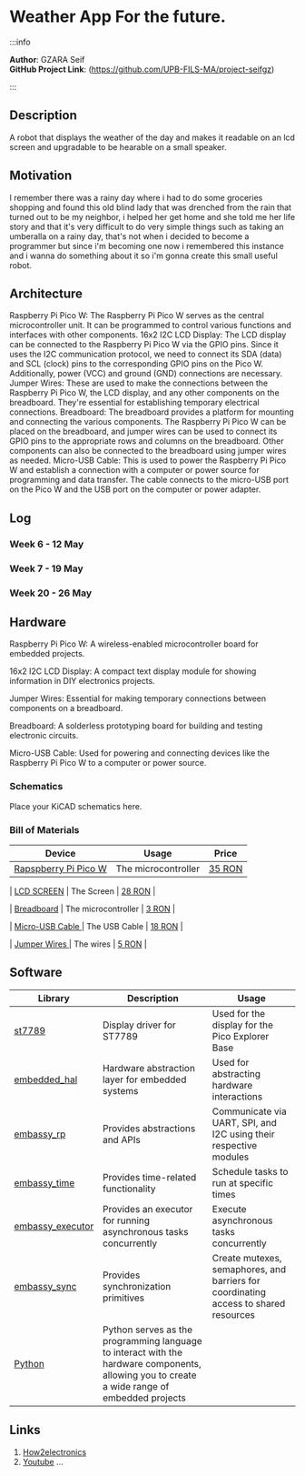 # Weather App For the future.

:::info 

**Author**: GZARA Seif \
**GitHub Project Link**: (https://github.com/UPB-FILS-MA/project-seifgz)

:::

## Description

A robot that displays the weather of the day and makes it readable on an lcd screen and upgradable to be hearable on a small speaker.

## Motivation

I remember there was a rainy day where i had to do some groceries shopping and found this old blind lady that was drenched from the rain that turned out to be my neighbor, i helped her get home and she told me her life story and that it's very difficult to do very simple things such as taking an umberalla on a rainy day, that's not when i decided to become a programmer but since i'm becoming one now i remembered this instance and i wanna do something about it so i'm gonna create this small useful robot.

## Architecture 

Raspberry Pi Pico W: The Raspberry Pi Pico W serves as the central microcontroller unit. It can be programmed to control various functions and interfaces with other components.
16x2 I2C LCD Display: The LCD display can be connected to the Raspberry Pi Pico W via the GPIO pins. Since it uses the I2C communication protocol, we need to connect its SDA (data) and SCL (clock) pins to the corresponding GPIO pins on the Pico W. Additionally, power (VCC) and ground (GND) connections are necessary.
Jumper Wires: These are used to make the connections between the Raspberry Pi Pico W, the LCD display, and any other components on the breadboard. They're essential for establishing temporary electrical connections.
Breadboard: The breadboard provides a platform for mounting and connecting the various components. The Raspberry Pi Pico W can be placed on the breadboard, and jumper wires can be used to connect its GPIO pins to the appropriate rows and columns on the breadboard. Other components can also be connected to the breadboard using jumper wires as needed.
Micro-USB Cable: This is used to power the Raspberry Pi Pico W and establish a connection with a computer or power source for programming and data transfer. The cable connects to the micro-USB port on the Pico W and the USB port on the computer or power adapter.

## Log

<!-- write every week your progress here -->

### Week 6 - 12 May

### Week 7 - 19 May

### Week 20 - 26 May

## Hardware

Raspberry Pi Pico W: A wireless-enabled microcontroller board for embedded projects.

16x2 I2C LCD Display: A compact text display module for showing information in DIY electronics projects.

Jumper Wires: Essential for making temporary connections between components on a breadboard.

Breadboard: A solderless prototyping board for building and testing electronic circuits.

Micro-USB Cable: Used for powering and connecting devices like the Raspberry Pi Pico W to a computer or power source.

### Schematics

Place your KiCAD schematics here.

### Bill of Materials

<!-- Fill out this table with all the hardware components that you might need.

The format is 
```
| [Device](link://to/device) | This is used ... | [price](link://to/store) |

```

-->

| Device | Usage | Price |
|--------|--------|-------|
| [Rapspberry Pi Pico W](https://www.raspberrypi.com/documentation/microcontrollers/raspberry-pi-pico.html) | The microcontroller | [35 RON](https://www.optimusdigital.ro/en/raspberry-pi-boards/12394-raspberry-pi-pico-w.html) |

| [LCD SCREEN](https://cleste.ro/ecran-lcd-1602-iic-i2c.html?utm_medium=GoogleAds&utm_campaign=&utm_source=&gad_source=1&gclid=Cj0KCQjwir2xBhC_ARIsAMTXk84gnt7kedeHZoojkhaEFgfC5FckUBmY7FJZONkuk1zFoACiWBMxrTEaAkoAEALw_wcB) | The Screen | [28 RON](https://cleste.ro/ecran-lcd-1602-iic-i2c.html?utm_medium=GoogleAds&utm_campaign=&utm_source=&gad_source=1&gclid=Cj0KCQjwir2xBhC_ARIsAMTXk84gnt7kedeHZoojkhaEFgfC5FckUBmY7FJZONkuk1zFoACiWBMxrTEaAkoAEALw_wcB) |

| [Breadboard](https://cleste.ro/breadboard-400-puncte.html?gad_source=1&gclid=Cj0KCQjwir2xBhC_ARIsAMTXk85FFCbq9EuD_029Or_Gg659DUnbj0Owr4K_b9maB8LJiks2TIHooaUaAkohEALw_wcB) | The microcontroller | [3 RON](https://cleste.ro/breadboard-400-puncte.html?gad_source=1&gclid=Cj0KCQjwir2xBhC_ARIsAMTXk85FFCbq9EuD_029Or_Gg659DUnbj0Owr4K_b9maB8LJiks2TIHooaUaAkohEALw_wcB) |

| [Micro-USB Cable ](https://www.f64.ro/cablu-baseus-cafule-usb-micro-usb-2-4a-0-5m-gri-negru/p?gad_source=1&gclid=Cj0KCQjwir2xBhC_ARIsAMTXk86fA0iMZKq-Vf69DcwjFG-B384hStRKYSYWuRUMVEpTIEH5wtDNm7gaAudPEALw_wcB) | The USB Cable | [18 RON](https://www.f64.ro/cablu-baseus-cafule-usb-micro-usb-2-4a-0-5m-gri-negru/p?gad_source=1&gclid=Cj0KCQjwir2xBhC_ARIsAMTXk86fA0iMZKq-Vf69DcwjFG-B384hStRKYSYWuRUMVEpTIEH5wtDNm7gaAudPEALw_wcB) |

| [Jumper Wires ](https://www.distrelec.ro/ro/jumper-wire-male-to-female-10-st-150-mm-multicoloured-rnd-rnd-255-00013/p/30115111?cq_src=google_ads&cq_cmp=18923290032&cq_con=&cq_term=&cq_med=pla&cq_plac=&cq_net=x&cq_pos=&cq_plt=gp&gad_source=1&gclid=Cj0KCQjwltKxBhDMARIsAG8KnqVSr-nvPIsdO7amnvvvBrSmOIXRjgAia9qHVP2dNyW8QDwB6g-IvwYaAt5EEALw_wcB&gclsrc=aw.ds) | The wires | [5 RON](https://www.distrelec.ro/ro/jumper-wire-male-to-female-10-st-150-mm-multicoloured-rnd-rnd-255-00013/p/30115111?cq_src=google_ads&cq_cmp=18923290032&cq_con=&cq_term=&cq_med=pla&cq_plac=&cq_net=x&cq_pos=&cq_plt=gp&gad_source=1&gclid=Cj0KCQjwltKxBhDMARIsAG8KnqVSr-nvPIsdO7amnvvvBrSmOIXRjgAia9qHVP2dNyW8QDwB6g-IvwYaAt5EEALw_wcB&gclsrc=aw.ds) |

## Software

| Library | Description | Usage |
|---------|-------------|-------|
| [st7789](https://github.com/almindor/st7789) | Display driver for ST7789 | Used for the display for the Pico Explorer Base |
| [embedded_hal](https://github.com/embassy-rs/embassy) | Hardware abstraction layer for embedded systems | Used for abstracting hardware interactions |
| [embassy_rp](https://github.com/embassy-rs/embassy) | Provides abstractions and APIs|  Communicate via UART, SPI, and I2C using their respective modules |
| [embassy_time](https://github.com/embassy-rs/embassy) | Provides time-related functionality | Schedule tasks to run at specific times |
| [embassy_executor](https://github.com/embassy-rs/embassy) | Provides an executor for running asynchronous tasks concurrently | Execute asynchronous tasks concurrently  |
| [embassy_sync](https://github.com/embassy-rs/embassy) |Provides synchronization primitives | Create mutexes, semaphores, and barriers for coordinating access to shared resources |
| [Python](https://github.com/python) |Python serves as the programming language to interact with the hardware components, allowing you to create a wide range of embedded projects|

## Links

<!-- Add a few links that inspired you and that you think you will use for your project -->

1. [How2electronics](https://how2electronics.com/raspberry-pi-pico-w-iot-weather-station-openweathermap/)
2. [Youtube](https://youtu.be/3q807OdvtH0?si=4Sr_54eqjX7ew_TJ)
...
